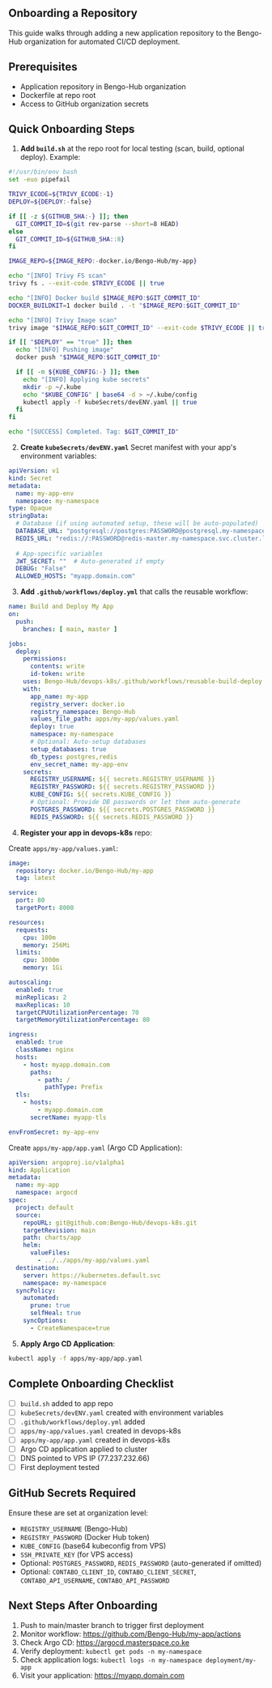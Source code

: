 Onboarding a Repository
-----------------------

This guide walks through adding a new application repository to the Bengo-Hub organization for automated CI/CD deployment.

Prerequisites
-------------
- Application repository in Bengo-Hub organization
- Dockerfile at repo root
- Access to GitHub organization secrets

Quick Onboarding Steps
----------------------

1) **Add `build.sh`** at the repo root for local testing (scan, build, optional deploy). Example:

```bash
#!/usr/bin/env bash
set -euo pipefail

TRIVY_ECODE=${TRIVY_ECODE:-1}
DEPLOY=${DEPLOY:-false}

if [[ -z ${GITHUB_SHA:-} ]]; then
  GIT_COMMIT_ID=$(git rev-parse --short=8 HEAD)
else
  GIT_COMMIT_ID=${GITHUB_SHA::8}
fi

IMAGE_REPO=${IMAGE_REPO:-docker.io/Bengo-Hub/my-app}

echo "[INFO] Trivy FS scan"
trivy fs . --exit-code $TRIVY_ECODE || true

echo "[INFO] Docker build $IMAGE_REPO:$GIT_COMMIT_ID"
DOCKER_BUILDKIT=1 docker build . -t "$IMAGE_REPO:$GIT_COMMIT_ID"

echo "[INFO] Trivy Image scan"
trivy image "$IMAGE_REPO:$GIT_COMMIT_ID" --exit-code $TRIVY_ECODE || true

if [[ "$DEPLOY" == "true" ]]; then
  echo "[INFO] Pushing image"
  docker push "$IMAGE_REPO:$GIT_COMMIT_ID"

  if [[ -n ${KUBE_CONFIG:-} ]]; then
    echo "[INFO] Applying kube secrets"
    mkdir -p ~/.kube
    echo "$KUBE_CONFIG" | base64 -d > ~/.kube/config
    kubectl apply -f kubeSecrets/devENV.yaml || true
  fi
fi

echo "[SUCCESS] Completed. Tag: $GIT_COMMIT_ID"
```

2) **Create `kubeSecrets/devENV.yaml`** Secret manifest with your app's environment variables:

```yaml
apiVersion: v1
kind: Secret
metadata:
  name: my-app-env
  namespace: my-namespace
type: Opaque
stringData:
  # Database (if using automated setup, these will be auto-populated)
  DATABASE_URL: "postgresql://postgres:PASSWORD@postgresql.my-namespace.svc.cluster.local:5432/mydb"
  REDIS_URL: "redis://:PASSWORD@redis-master.my-namespace.svc.cluster.local:6379/0"
  
  # App-specific variables
  JWT_SECRET: ""  # Auto-generated if empty
  DEBUG: "False"
  ALLOWED_HOSTS: "myapp.domain.com"
```

3) **Add `.github/workflows/deploy.yml`** that calls the reusable workflow:

```yaml
name: Build and Deploy My App
on:
  push:
    branches: [ main, master ]

jobs:
  deploy:
    permissions:
      contents: write
      id-token: write
    uses: Bengo-Hub/devops-k8s/.github/workflows/reusable-build-deploy.yml@main
    with:
      app_name: my-app
      registry_server: docker.io
      registry_namespace: Bengo-Hub
      values_file_path: apps/my-app/values.yaml
      deploy: true
      namespace: my-namespace
      # Optional: Auto-setup databases
      setup_databases: true
      db_types: postgres,redis
      env_secret_name: my-app-env
    secrets:
      REGISTRY_USERNAME: ${{ secrets.REGISTRY_USERNAME }}
      REGISTRY_PASSWORD: ${{ secrets.REGISTRY_PASSWORD }}
      KUBE_CONFIG: ${{ secrets.KUBE_CONFIG }}
      # Optional: Provide DB passwords or let them auto-generate
      POSTGRES_PASSWORD: ${{ secrets.POSTGRES_PASSWORD }}
      REDIS_PASSWORD: ${{ secrets.REDIS_PASSWORD }}
```

4) **Register your app in devops-k8s** repo:

Create `apps/my-app/values.yaml`:
```yaml
image:
  repository: docker.io/Bengo-Hub/my-app
  tag: latest

service:
  port: 80
  targetPort: 8000

resources:
  requests:
    cpu: 100m
    memory: 256Mi
  limits:
    cpu: 1000m
    memory: 1Gi

autoscaling:
  enabled: true
  minReplicas: 2
  maxReplicas: 10
  targetCPUUtilizationPercentage: 70
  targetMemoryUtilizationPercentage: 80

ingress:
  enabled: true
  className: nginx
  hosts:
    - host: myapp.domain.com
      paths:
        - path: /
          pathType: Prefix
  tls:
    - hosts:
        - myapp.domain.com
      secretName: myapp-tls

envFromSecret: my-app-env
```

Create `apps/my-app/app.yaml` (Argo CD Application):
```yaml
apiVersion: argoproj.io/v1alpha1
kind: Application
metadata:
  name: my-app
  namespace: argocd
spec:
  project: default
  source:
    repoURL: git@github.com:Bengo-Hub/devops-k8s.git
    targetRevision: main
    path: charts/app
    helm:
      valueFiles:
        - ../../apps/my-app/values.yaml
  destination:
    server: https://kubernetes.default.svc
    namespace: my-namespace
  syncPolicy:
    automated:
      prune: true
      selfHeal: true
    syncOptions:
      - CreateNamespace=true
```

5) **Apply Argo CD Application**:

```bash
kubectl apply -f apps/my-app/app.yaml
```

Complete Onboarding Checklist
-----------------------------

- [ ] `build.sh` added to app repo
- [ ] `kubeSecrets/devENV.yaml` created with environment variables
- [ ] `.github/workflows/deploy.yml` added
- [ ] `apps/my-app/values.yaml` created in devops-k8s
- [ ] `apps/my-app/app.yaml` created in devops-k8s
- [ ] Argo CD application applied to cluster
- [ ] DNS pointed to VPS IP (77.237.232.66)
- [ ] First deployment tested

GitHub Secrets Required
-----------------------

Ensure these are set at organization level:
- `REGISTRY_USERNAME` (Bengo-Hub)
- `REGISTRY_PASSWORD` (Docker Hub token)
- `KUBE_CONFIG` (base64 kubeconfig from VPS)
- `SSH_PRIVATE_KEY` (for VPS access)
- Optional: `POSTGRES_PASSWORD`, `REDIS_PASSWORD` (auto-generated if omitted)
- Optional: `CONTABO_CLIENT_ID`, `CONTABO_CLIENT_SECRET`, `CONTABO_API_USERNAME`, `CONTABO_API_PASSWORD`

Next Steps After Onboarding
---------------------------

1. Push to main/master branch to trigger first deployment
2. Monitor workflow: https://github.com/Bengo-Hub/my-app/actions
3. Check Argo CD: https://argocd.masterspace.co.ke
4. Verify deployment: `kubectl get pods -n my-namespace`
5. Check application logs: `kubectl logs -n my-namespace deployment/my-app`
6. Visit your application: https://myapp.domain.com


